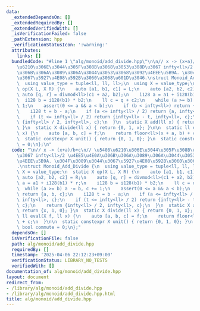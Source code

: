 ```yaml
---
data:
  _extendedDependsOn: []
  _extendedRequiredBy: []
  _extendedVerifiedWith: []
  _isVerificationFailed: false
  _pathExtension: hpp
  _verificationStatusIcon: ':warning:'
  attributes:
    links: []
  bundledCode: "#line 1 \"alg/monoid/add_divide.hpp\"\n\n// x -> (x+a)/b+c\n// \u5408\
    \u6210\u306E\u3044\u305F\u308B\u3068\u3053\u308D\u3067 infty<ll>/2 \u4EE5\u4E0A\
    \u306B\u306A\u3089\u306A\u3044\u3053\u3068\u3092\u4EEE\u5B9A. \u304F\u3089\u3044\
    \u3067\u5927\u4E08\u592B\u3060\u3068\u601D\u3046.\nstruct Monoid_Add_Divide {\n\
    \  using value_type = tuple<ll, ll, ll>;\n  using X = value_type;\n  static X\
    \ op(X L, X R) {\n    auto [a1, b1, c1] = L;\n    auto [a2, b2, c2] = R;\n   \
    \ auto [q, r] = divmod<ll>(c1 + a2, b2);\n    i128 a = a1 + i128(b1) * r;\n  \
    \  i128 b = i128(b1) * b2;\n    ll c = q + c2;\n    while (a >= b) a -= b, c +=\
    \ 1;\n    assert(0 <= a && a < b);\n    if (b < infty<ll>) return {a, b, c};\n\
    \    i128 t = b - a;\n    if (a <= infty<ll> / 2) return {a, infty<ll>, c};\n\
    \    if (t <= infty<ll> / 2) return {infty<ll> - t, infty<ll>, c};\n    return\
    \ {infty<ll> / 2, infty<ll>, c};\n  }\n  static X add(ll x) { return {x, 1, 0};\
    \ }\n  static X divide(ll x) { return {0, 1, x}; }\n\n  static ll eval(X f, ll\
    \ x) {\n    auto [a, b, c] = f;\n    return floor<ll>(x + a, b) + c;\n  }\n\n\
    \  static constexpr X unit() { return {0, 1, 0}; }\n  static constexpr bool commute\
    \ = 0;\n};\n"
  code: "\n// x -> (x+a)/b+c\n// \u5408\u6210\u306E\u3044\u305F\u308B\u3068\u3053\u308D\
    \u3067 infty<ll>/2 \u4EE5\u4E0A\u306B\u306A\u3089\u306A\u3044\u3053\u3068\u3092\
    \u4EEE\u5B9A. \u304F\u3089\u3044\u3067\u5927\u4E08\u592B\u3060\u3068\u601D\u3046\
    .\nstruct Monoid_Add_Divide {\n  using value_type = tuple<ll, ll, ll>;\n  using\
    \ X = value_type;\n  static X op(X L, X R) {\n    auto [a1, b1, c1] = L;\n   \
    \ auto [a2, b2, c2] = R;\n    auto [q, r] = divmod<ll>(c1 + a2, b2);\n    i128\
    \ a = a1 + i128(b1) * r;\n    i128 b = i128(b1) * b2;\n    ll c = q + c2;\n  \
    \  while (a >= b) a -= b, c += 1;\n    assert(0 <= a && a < b);\n    if (b < infty<ll>)\
    \ return {a, b, c};\n    i128 t = b - a;\n    if (a <= infty<ll> / 2) return {a,\
    \ infty<ll>, c};\n    if (t <= infty<ll> / 2) return {infty<ll> - t, infty<ll>,\
    \ c};\n    return {infty<ll> / 2, infty<ll>, c};\n  }\n  static X add(ll x) {\
    \ return {x, 1, 0}; }\n  static X divide(ll x) { return {0, 1, x}; }\n\n  static\
    \ ll eval(X f, ll x) {\n    auto [a, b, c] = f;\n    return floor<ll>(x + a, b)\
    \ + c;\n  }\n\n  static constexpr X unit() { return {0, 1, 0}; }\n  static constexpr\
    \ bool commute = 0;\n};"
  dependsOn: []
  isVerificationFile: false
  path: alg/monoid/add_divide.hpp
  requiredBy: []
  timestamp: '2025-04-06 22:12:23+09:00'
  verificationStatus: LIBRARY_NO_TESTS
  verifiedWith: []
documentation_of: alg/monoid/add_divide.hpp
layout: document
redirect_from:
- /library/alg/monoid/add_divide.hpp
- /library/alg/monoid/add_divide.hpp.html
title: alg/monoid/add_divide.hpp
---
```

